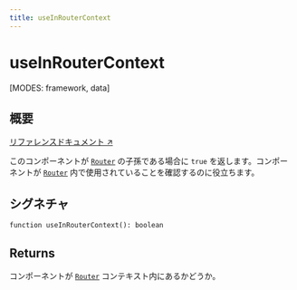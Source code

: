 ```yaml
---
title: useInRouterContext
---
```


# useInRouterContext

<!--
⚠️ ⚠️ IMPORTANT ⚠️ ⚠️ 

ドキュメントの改善にご協力いただきありがとうございます！

このファイルはソースコード内のJSDocコメントから自動生成されています。
そのため、以下のファイルのJSDocコメントを編集してください。
変更がマージされると、このファイルが再生成されます。

https://github.com/remix-run/react-router/blob/main/packages/react-router/lib/hooks.tsx
-->

[MODES: framework, data]

## 概要

[リファレンスドキュメント ↗](https://api.reactrouter.com/v7/functions/react_router.useInRouterContext.html)

このコンポーネントが [`Router`](../declarative-routers/Router) の子孫である場合に `true` を返します。コンポーネントが [`Router`](../declarative-routers/Router) 内で使用されていることを確認するのに役立ちます。

## シグネチャ

```tsx
function useInRouterContext(): boolean
```

## Returns

コンポーネントが [`Router`](../declarative-routers/Router) コンテキスト内にあるかどうか。